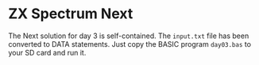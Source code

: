 # ZX Spectrum Next

The Next solution for day 3 is self-contained. The `input.txt` file has been
converted to DATA statements. Just copy the BASIC program `day03.bas` to your SD
card and run it.
